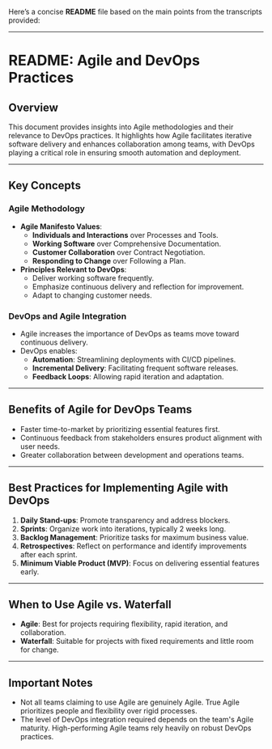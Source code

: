 
Here’s a concise **README** file based on the main points from the transcripts provided:  

---

# README: Agile and DevOps Practices  

## Overview  
This document provides insights into Agile methodologies and their relevance to DevOps practices. It highlights how Agile facilitates iterative software delivery and enhances collaboration among teams, with DevOps playing a critical role in ensuring smooth automation and deployment.  

---

## Key Concepts  

### Agile Methodology  
- **Agile Manifesto Values**:  
  - **Individuals and Interactions** over Processes and Tools.  
  - **Working Software** over Comprehensive Documentation.  
  - **Customer Collaboration** over Contract Negotiation.  
  - **Responding to Change** over Following a Plan.  
- **Principles Relevant to DevOps**:  
  - Deliver working software frequently.  
  - Emphasize continuous delivery and reflection for improvement.  
  - Adapt to changing customer needs.  

### DevOps and Agile Integration  
- Agile increases the importance of DevOps as teams move toward continuous delivery.  
- DevOps enables:  
  - **Automation**: Streamlining deployments with CI/CD pipelines.  
  - **Incremental Delivery**: Facilitating frequent software releases.  
  - **Feedback Loops**: Allowing rapid iteration and adaptation.  

---

## Benefits of Agile for DevOps Teams  
- Faster time-to-market by prioritizing essential features first.  
- Continuous feedback from stakeholders ensures product alignment with user needs.  
- Greater collaboration between development and operations teams.  

---

## Best Practices for Implementing Agile with DevOps  
1. **Daily Stand-ups**: Promote transparency and address blockers.  
2. **Sprints**: Organize work into iterations, typically 2 weeks long.  
3. **Backlog Management**: Prioritize tasks for maximum business value.  
4. **Retrospectives**: Reflect on performance and identify improvements after each sprint.  
5. **Minimum Viable Product (MVP)**: Focus on delivering essential features early.  

---

## When to Use Agile vs. Waterfall  
- **Agile**: Best for projects requiring flexibility, rapid iteration, and collaboration.  
- **Waterfall**: Suitable for projects with fixed requirements and little room for change.  

---

## Important Notes  
- Not all teams claiming to use Agile are genuinely Agile. True Agile prioritizes people and flexibility over rigid processes.  
- The level of DevOps integration required depends on the team's Agile maturity. High-performing Agile teams rely heavily on robust DevOps practices.  

